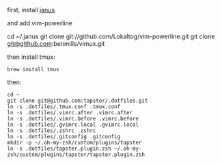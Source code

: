 first, install [janus](https://github.com/carlhuda/janus)

and add vim-powerline

  cd ~/.janus
  git clone git://github.com/Lokaltog/vim-powerline.git
  git clone git@github.com:benmills/vimux.git


then install tmux:

    brew install tmux

then:

    cd ~
    git clone git@github.com:tapster/.dotfiles.git
    ln -s .dotfiles/.tmux.conf .tmux.conf
    ln -s .dotfiles/.vimrc.after .vimrc.after
    ln -s .dotfiles/.vimrc.before .vimrc.before
    ln -s .dotfiles/.gvimrc.local .gvimrc.local
    ln -s .dotfiles/.zshrc .zshrc
    ln -s .dotfiles/.gitconfig .gitconfig
    mkdir -p ~/.oh-my-zsh/custom/plugins/tapster
    ln -s .dotfiles/tapster.plugin.zsh ~/.oh-my-zsh/custom/plugins/tapster/tapster.plugin.zsh 
    
